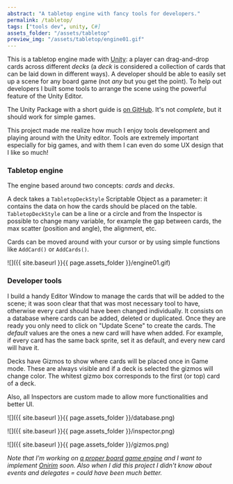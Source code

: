 ```yaml
---
abstract: "A tabletop engine with fancy tools for developers."
permalink: /tabletop/
tags: ["tools dev", unity, C#]
assets_folder: "/assets/tabletop"
preview_img: "/assets/tabletop/engine01.gif"
---
```


This is a tabletop engine made with [Unity](https://unity3d.com/): a player can drag-and-drop cards across different *decks* (a *deck* is considered a collection of cards that can be laid down in different ways). A developer should be able to easily set up a scene for any board game (not *any* but you get the point). To help out developers I built some tools to arrange the scene using the powerful feature of the Unity Editor.

The Unity Package with a short guide is [on GitHub](https://github.com/marcomoroni/set10110). It's not *complete*, but it should work for simple games.

This project made me realize how much I enjoy tools development and playing around with the Unity editor. Tools are extremely important especially for big games, and with them I can even do some UX design that I like so much!

### Tabletop engine

The engine based around two concepts: *cards* and *decks*.

A deck takes a `TabletopDeckStyle` Scriptable Object as a parameter: it contains the data on how the cards should be placed on the table. `TabletopDeckStyle` can be a line or a circle and from the Inspector is possible to change many variable, for example the gap between cards, the max scatter (position and angle), the alignment, etc.

Cards can be moved around with your cursor or by using simple functions like `AddCard()` or `AddCards()`.

![]({{ site.baseurl }}{{ page.assets_folder }}/engine01.gif)

### Developer tools

I build a handy Editor Window to manage the cards that will be added to the scene; it was soon clear that that was most necessary tool to have, otherwise every card should have been changed individually. It consists on a database where cards can be added, deleted or duplicated. Once they are ready you only need to click on "Update Scene" to create the cards. The *default* values are the ones a new card will have when added. For example, if every card has the same back sprite, set it as default, and every new card will have it.

Decks have Gizmos to show where cards will be placed once in Game mode. These are always visible and if a deck is selected the gizmos will change color. The whitest gizmo box corresponds to the first (or top) card of a deck.

Also, all Inspectors are custom made to allow more functionalities and better UI.

![]({{ site.baseurl }}{{ page.assets_folder }}/database.png)

![]({{ site.baseurl }}{{ page.assets_folder }}/inspector.png)

![]({{ site.baseurl }}{{ page.assets_folder }}/gizmos.png)

*Note that I'm working on [a proper board game engine](https://github.com/marcomoroni/onirim) and I want to implement [Onirim](https://boardgamegeek.com/boardgame/156336/onirim-second-edition) soon. Also when I did this project I didn't know about events and delegates = could have been much better.*

